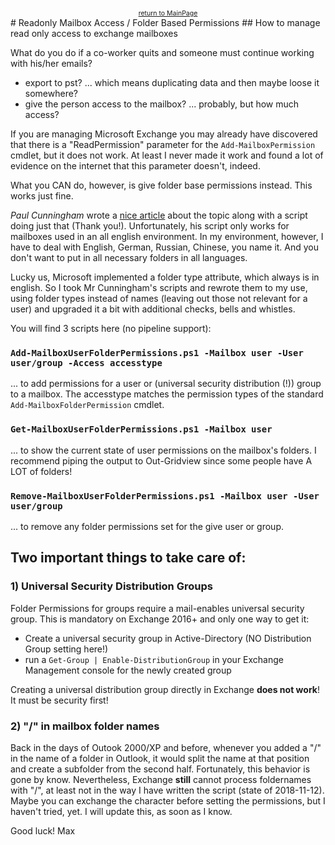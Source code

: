 <center><a href="https://otterkring.github.io/MainPage" style="font-size:75%;">return to MainPage</a></center>
# Readonly Mailbox Access / Folder Based Permissions
## How to manage read only access to exchange mailboxes

What do you do if a co-worker quits and someone must continue working with his/her emails?

* export to pst? ... which means duplicating data and then maybe loose it somewhere?
* give the person access to the mailbox? ... probably, but how much access?

If you are managing Microsoft Exchange you may already have discovered that there is a "ReadPermission" parameter for the `Add-MailboxPermission` cmdlet, but it does not work. At least I never made it work and found a lot of evidence on the internet that this parameter doesn't, indeed.

What you CAN do, however, is give folder base permissions instead. This works just fine.

_Paul Cunningham_ wrote a [nice article](https://practical365.com/exchange-server/grant-read-access-exchange-mailbox/) about the topic along with a script doing just that (Thank you!). Unfortunately, his script only works for mailboxes used in an all english environment. In my environment, however, I have to deal with English, German, Russian, Chinese, you name it. And you don't want to put in all necessary folders in all languages.

Lucky us, Microsoft implemented a folder type attribute, which always is in english. So I took Mr Cunningham's scripts and rewrote them to my use, using folder types instead of names (leaving out those not relevant for a user) and upgraded it a bit with additional checks, bells and whistles.

You will find 3 scripts here (no pipeline support):

### `Add-MailboxUserFolderPermissions.ps1 -Mailbox user -User user/group -Access accesstype`

... to add permissions for a user or (universal security distribution (!)) group to a mailbox. The accesstype matches the permission types of the standard `Add-MailboxFolderPermission` cmdlet.

### `Get-MailboxUserFolderPermissions.ps1 -Mailbox user`

... to show the current state of user permissions on the mailbox's folders. I recommend piping the output to Out-Gridview since some people have A LOT of folders!

### `Remove-MailboxUserFolderPermissions.ps1 -Mailbox user -User user/group`

... to remove any folder permissions set for the give user or group.



## Two important things to take care of:

### 1) Universal Security Distribution Groups

Folder Permissions for groups require a mail-enables universal security group. This is mandatory on Exchange 2016+ and only one way to get it:

* Create a universal security group in Active-Directory (NO Distribution Group setting here!)
* run a `Get-Group | Enable-DistributionGroup` in your Exchange Management console for the newly created group

Creating a universal distribution group directly in Exchange **does not work**! It must be security first!


### 2) "/" in mailbox folder names

Back in the days of Outook 2000/XP and before, whenever you added a "/" in the name of a folder in Outlook, it would split the name at that position and create a subfolder from the second half. Fortunately, this behavior is gone by know. Nevertheless, Exchange **still** cannot process foldernames with "/", at least not in the way I have written the script (state of 2018-11-12). Maybe you can exchange the character before setting the permissions, but I haven't tried, yet. I will update this, as soon as I know.


Good luck!
Max
